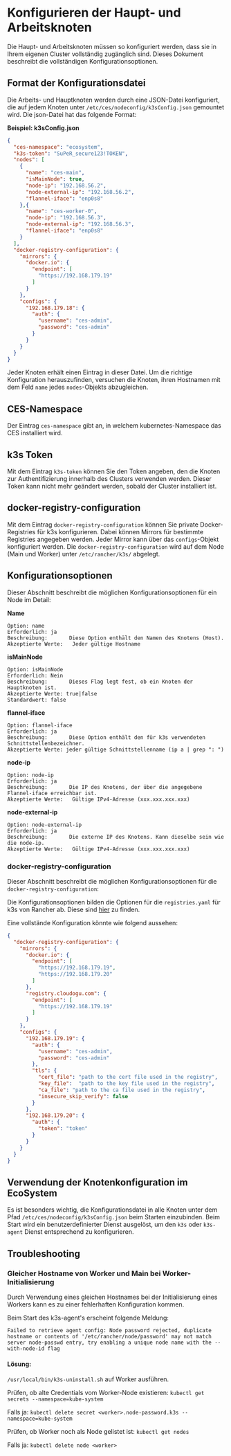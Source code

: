 # Konfigurieren der Haupt- und Arbeitsknoten

Die Haupt- und Arbeitsknoten müssen so konfiguriert werden, dass sie in Ihrem eigenen Cluster vollständig zugänglich
sind. Dieses Dokument beschreibt die vollständigen Konfigurationsoptionen.

## Format der Konfigurationsdatei

Die Arbeits- und Hauptknoten werden durch eine JSON-Datei konfiguriert, die auf jedem Knoten
unter `/etc/ces/nodeconfig/k3sConfig.json` gemountet wird. Die json-Datei hat das folgende Format:

**Beispiel: k3sConfig.json**

```json
{
  "ces-namespace": "ecosystem",
  "k3s-token": "SuPeR_secure123!TOKEN",
  "nodes": [
    {
      "name": "ces-main",
      "isMainNode": true,
      "node-ip": "192.168.56.2",
      "node-external-ip": "192.168.56.2",
      "flannel-iface": "enp0s8"
    },{
      "name": "ces-worker-0",
      "node-ip": "192.168.56.3",
      "node-external-ip": "192.168.56.3",
      "flannel-iface": "enp0s8"
    }
  ],
  "docker-registry-configuration": {
    "mirrors": {
      "docker.io": {
        "endpoint": [
          "https://192.168.179.19"
        ]
      }
    },
    "configs": {
      "192.168.179.18": {
        "auth": {
          "username": "ces-admin",
          "password": "ces-admin"
        }
      }
    }
  }
}
```

Jeder Knoten erhält einen Eintrag in dieser Datei. Um die richtige Konfiguration herauszufinden, versuchen die Knoten,
ihren Hostnamen mit dem Feld `name` jedes `nodes`-Objekts abzugleichen.

## CES-Namespace

Der Eintrag `ces-namespace` gibt an, in welchem kubernetes-Namespace das CES installiert wird.

## k3s Token

Mit dem Eintrag `k3s-token` können Sie den Token angeben, den die Knoten zur Authentifizierung innerhalb des Clusters verwenden werden.
Dieser Token kann nicht mehr geändert werden, sobald der Cluster installiert ist.

## docker-registry-configuration

Mit dem Eintrag `docker-registry-configuration` können Sie private Docker-Registries für k3s konfigurieren.
Dabei können Mirrors für bestimmte Registries angegeben werden. Jeder Mirror kann über das `configs`-Objekt
konfiguriert werden. Die `docker-registry-configuration` wird auf dem Node (Main und Worker) unter `/etc/rancher/k3s/`
abgelegt.

## Konfigurationsoptionen

Dieser Abschnitt beschreibt die möglichen Konfigurationsoptionen für ein Node im Detail:

**Name**

```
Option: name
Erforderlich: ja
Beschreibung:       Diese Option enthält den Namen des Knotens (Host).
Akzeptierte Werte:   Jeder gültige Hostname
```

**isMainNode**

```
Option: isMainNode
Erforderlich: Nein
Beschreibung:       Dieses Flag legt fest, ob ein Knoten der Hauptknoten ist.
Akzeptierte Werte: true|false
Standardwert: false
```

**flannel-iface**

```
Option: flannel-iface
Erforderlich: ja
Beschreibung:       Diese Option enthält den für k3s verwendeten Schnittstellenbezeichner.
Akzeptierte Werte: jeder gültige Schnittstellenname (ip a | grep ": ")
```

**node-ip**

```
Option: node-ip
Erforderlich: ja
Beschreibung:       Die IP des Knotens, der über die angegebene Flannel-iface erreichbar ist.
Akzeptierte Werte:   Gültige IPv4-Adresse (xxx.xxx.xxx.xxx)
```

**node-external-ip**

```
Option: node-external-ip
Erforderlich: ja
Beschreibung:       Die externe IP des Knotens. Kann dieselbe sein wie die node-ip.
Akzeptierte Werte:   Gültige IPv4-Adresse (xxx.xxx.xxx.xxx)
```
### docker-registry-configuration
Dieser Abschnitt beschreibt die möglichen Konfigurationsoptionen für die `docker-registry-configuration`:

Die Konfigurationsoptionen bilden die Optionen für die `registries.yaml` für k3s von Rancher ab.
Diese sind [hier](https://docs.k3s.io/installation/private-registry) zu finden.

Eine vollstände Konfiguration könnte wie folgend aussehen:

```json
{
  "docker-registry-configuration": {
    "mirrors": {
      "docker.io": {
        "endpoint": [
          "https://192.168.179.19",
          "https://192.168.179.20"
        ]
      },
      "registry.cloudogu.com": {
        "endpoint": [
          "https://192.168.179.19"
        ]
      }
    },
    "configs": {
      "192.168.179.19": {
        "auth": {
          "username": "ces-admin",
          "password": "ces-admin"
        },
        "tls": {
          "cert_file": "path to the cert file used in the registry",
          "key_file":  "path to the key file used in the registry",
          "ca_file": "path to the ca file used in the registry",
          "insecure_skip_verify": false
        }
      },
      "192.168.179.20": {
        "auth": {
          "token": "token"
        }
      }
    }
  }
}
```

## Verwendung der Knotenkonfiguration im EcoSystem

Es ist besonders wichtig, die Konfigurationsdatei in alle Knoten unter dem Pfad `/etc/ces/nodeconfig/k3sConfig.json`
beim Starten einzubinden. Beim Start wird ein benutzerdefinierter Dienst ausgelöst, um den `k3s` oder `k3s-agent` Dienst
entsprechend zu konfigurieren.

## Troubleshooting

### Gleicher Hostname von Worker und Main bei Worker-Initialisierung

Durch Verwendung eines gleichen Hostnames bei der Initialisierung eines Workers kann es zu einer fehlerhaften
Konfiguration kommen.

Beim Start des k3s-agent's erscheint folgende Meldung:

`Failed to retrieve agent config: Node password rejected, duplicate hostname or contents of '/etc/rancher/node/password'
may not match server node-passwd entry, try enabling a unique node name with the --with-node-id flag`

#### Lösung:

`/usr/local/bin/k3s-uninstall.sh` auf Worker ausführen.

Prüfen, ob alte Credentials vom Worker-Node existieren: `kubectl get secrets --namespace=kube-system`

Falls ja: `kubectl delete secret <worker>.node-password.k3s --namespace=kube-system`

Prüfen, ob Worker noch als Node gelistet ist: `kubectl get nodes`

Falls ja: `kubectl delete node <worker>`




